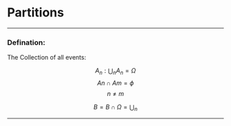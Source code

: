 # Partitions


---
### Defination:
The Collection of all events:

$$A_{n}: \bigcup_{n}A_{n} = \Omega$$
$$An\cap Am = \phi$$
$$n\neq m$$

$$B = B \cap \Omega = \bigcup_n$$


---
